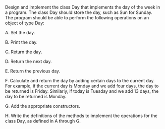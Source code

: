 Design and implement the class Day that implements the day of the week in a program. The class Day should store the day, such as Sun for Sunday. The program should be able to perform the following operations on an object of type Day:

A. Set the day.

B. Print the day.

C. Return the day.

D. Return the next day.

E. Return the previous day.

F. Calculate and return the day by adding certain days to the current day. For example, if the current day is Monday and we add four days, the day to be returned is Friday. Similarly, if today is Tuesday and we add 13 days, the day to be returned is Monday.

G. Add the appropriate constructors.

H. Write the definitions of the methods to implement the operations for the class Day, as defined in A through G.